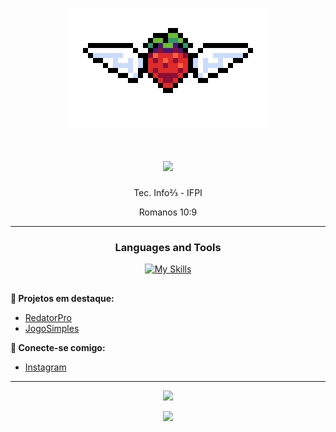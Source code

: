 <p align="center">
  <img src="gif/morango-celeste.gif" alt="Morango gif">
</p>

<h1 align="center">
    <img src="https://readme-typing-svg.herokuapp.com/?font=Righteous&size=30&center=true&vCenter=true&width=500&height=50&duration=4000&color=FFC222&lines=Olá!;+Bem-vindo!;" />
</h1>

<p align="center">Tec. Info⅔ - IFPI</p>
<p align="center">Romanos 10:9</p>

<hr/>

<h3 align="center">Languages and Tools</h3>

<div align="center">
  
 [![My Skills](https://skillicons.dev/icons?i=html,css,js,py,androidstudio,gradle,vscode,github&theme=light&perline=4)](https://skillicons.dev)
 
</div>

##
  
**📂 Projetos em destaque:**
- [RedatorPro](https://github.com/JMarcosMoura/RedatorPro_Mobile.git)
- [JogoSimples](https://github.com/JMarcosMoura/Jogo-Simples)

**🔗 Conecte-se comigo:**  
- [Instagram](https://www.instagram.com/all.marcoz_art?utm_source=ig_web_button_share_sheet&igsh=ZDNlZDc0MzIxNw==)

<hr/>

<div align="center">
    <img src="https://readme-typing-svg.herokuapp.com/?font=Righteous&size=25&center=true&vCenter=true&width=500&height=30&duration=4000&color=FFC222&lines=Obrigado+pela+visita!;+You'll+Never+Walk+Alone" />
</div>

<p align="center">
     <img src="https://capsule-render.vercel.app/api?type=waving&height=100&color=FFC222&section=footer"/>
</p>

